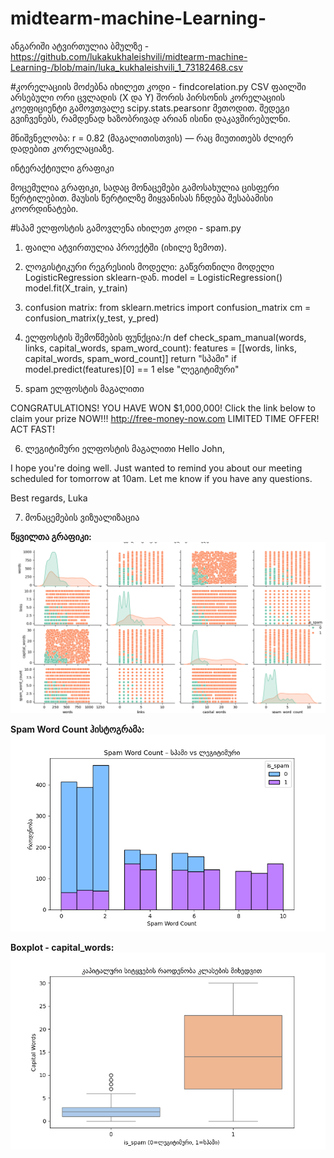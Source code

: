 # midtearm-machine-Learning-


ანგარიში ატვირთულია ბმულზე - https://github.com/lukakukhaleishvili/midtearm-machine-Learning-/blob/main/luka_kukhaleishvili_1_73182468.csv

#კორელაციის მოძებნა იხილეთ კოდი - findcorelation.py
CSV ფაილში არსებული ორი ცვლადის (X და Y) შორის პირსონის კორელაციის კოეფიციენტი გამოვთვალე scipy.stats.pearsonr მეთოდით. შედეგი გვიჩვენებს, რამდენად ხაზობრივად არიან ისინი დაკავშირებულნი.

მნიშვნელობა: r = 0.82 (მაგალითისთვის) — რაც მიუთითებს ძლიერ დადებით კორელაციაზე.

ინტერაქტიული გრაფიკი

მოცემულია გრაფიკი, სადაც მონაცემები გამოსახულია ცისფერი წერტილებით. მაუსის წერტილზე მიყვანისას ჩნდება შესაბამისი კოორდინატები.



#სპამ ელფოსტის გამოვლენა  იხილეთ კოდი - spam.py

1. ფაილი ატვირთულია პროექტში (იხილე ზემოთ).

2. ლოგისტიკური რეგრესიის მოდელი:
გაწვრთნილი მოდელი LogisticRegression sklearn-დან.
model = LogisticRegression()
model.fit(X_train, y_train)

3. confusion matrix:
from sklearn.metrics import confusion_matrix
cm = confusion_matrix(y_test, y_pred)

4. ელფოსტის შემოწმების ფუნქცია:/n
def check_spam_manual(words, links, capital_words, spam_word_count):
    features = [[words, links, capital_words, spam_word_count]]
    return "სპამი" if model.predict(features)[0] == 1 else "ლეგიტიმური"



5. spam ელფოსტის მაგალითი

CONGRATULATIONS! YOU HAVE WON $1,000,000! 
Click the link below to claim your prize NOW!!!
http://free-money-now.com
LIMITED TIME OFFER! ACT FAST!


6. ლეგიტიმური ელფოსტის მაგალითი
Hello John,

I hope you're doing well. 
Just wanted to remind you about our meeting scheduled for tomorrow at 10am. 
Let me know if you have any questions.

Best regards,
Luka





7. მონაცემების ვიზუალიზაცია

**წყვილთა გრაფიკი:**
![pairplot](წყვილთაგრაფიკი.png)

**Spam Word Count ჰისტოგრამა:**
![hist_spam_words](სპამისშედარებალეგიტიმურთან.png)

**Boxplot - capital_words:**
![boxplot_capital_words](სიტყვებისრაოდენობა.png)
